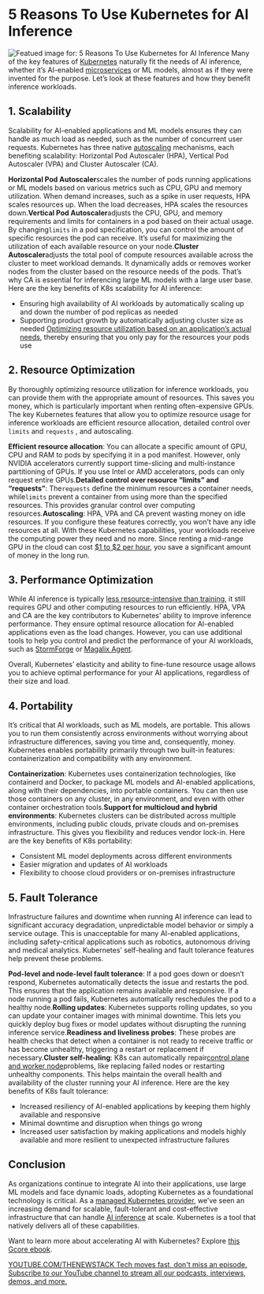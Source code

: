 # 5 Reasons To Use Kubernetes for AI Inference
![Featued image for: 5 Reasons To Use Kubernetes for AI Inference](https://cdn.thenewstack.io/media/2024/07/c0e31aee-image1-2-1024x768.png)
Many of the key features of [Kubernetes](https://thenewstack.io/kubernetes/) naturally fit the needs of AI inference, whether it’s AI-enabled [microservices](https://thenewstack.io/microservices/) or ML models, almost as if they were invented for the purpose. Let’s look at these features and how they benefit inference workloads.

## 1. Scalability
Scalability for AI-enabled applications and ML models ensures they can handle as much load as needed, such as the number of concurrent user requests. Kubernetes has three native [autoscaling](https://thenewstack.io/kubernetes-autoscaling-keda-moves-into-cncf-incubation/) mechanisms, each benefiting scalability: Horizontal Pod Autoscaler (HPA), Vertical Pod Autoscaler (VPA) and Cluster Autoscaler (CA).

**Horizontal Pod Autoscaler**scales the number of pods running applications or ML models based on various metrics such as CPU, GPU and memory utilization. When demand increases, such as a spike in user requests, HPA scales resources up. When the load decreases, HPA scales the resources down.**Vertical Pod Autoscaler**adjusts the CPU, GPU, and memory requirements and limits for containers in a pod based on their actual usage. By changing`limits`
in a pod specification, you can control the amount of specific resources the pod can receive. It’s useful for maximizing the utilization of each available resource on your node.**Cluster Autoscaler**adjusts the total pool of compute resources available across the cluster to meet workload demands. It dynamically adds or removes worker nodes from the cluster based on the resource needs of the pods. That’s why CA is essential for inferencing large ML models with a large user base.
Here are the key benefits of K8s scalability for AI inference:

- Ensuring high availability of AI workloads by automatically scaling up and down the number of pod replicas as needed
- Supporting product growth by automatically adjusting cluster size as needed
[Optimizing resource utilization based on an application’s actual needs](https://thenewstack.io/the-next-frontier-for-aiops-application-optimization/), thereby ensuring that you only pay for the resources your pods use
## 2. Resource Optimization
By thoroughly optimizing resource utilization for inference workloads, you can provide them with the appropriate amount of resources. This saves you money, which is particularly important when renting often-expensive GPUs. The key Kubernetes features that allow you to optimize resource usage for inference workloads are efficient resource allocation, detailed control over `limits`
and `requests`
, and autoscaling.

**Efficient resource allocation**: You can allocate a specific amount of GPU, CPU and RAM to pods by specifying it in a pod manifest. However, only NVIDIA accelerators currently support time-slicing and multi-instance partitioning of GPUs. If you use Intel or AMD accelerators, pods can only request entire GPUs.**Detailed control over resource “limits” and “requests”**: The`requests`
define the minimum resources a container needs, while`limits`
prevent a container from using more than the specified resources. This provides granular control over computing resources.**Autoscaling**: HPA, VPA and CA prevent wasting money on idle resources. If you configure these features correctly, you won’t have any idle resources at all.
With these Kubernetes capabilities, your workloads receive the computing power they need and no more. Since renting a mid-range GPU in the cloud can cost [$1 to $2 per hour](https://getdeploying.com/reference/cloud-gpu), you save a significant amount of money in the long run.

## 3. Performance Optimization
While AI inference is typically [less resource-intensive than training](https://thenewstack.io/managed-k8s-with-gpu-worker-nodes-for-faster-ai-ml-inference/), it still requires GPU and other computing resources to run efficiently. HPA, VPA and CA are the key contributors to Kubernetes’ ability to improve inference performance. They ensure optimal resource allocation for AI-enabled applications even as the load changes. However, you can use additional tools to help you control and predict the performance of your AI workloads, such as [StormForge](https://www.stormforge.io/) or [Magalix Agent](https://github.com/MagalixCorp/magalix-agent).

Overall, Kubernetes’ elasticity and ability to fine-tune resource usage allows you to achieve optimal performance for your AI applications, regardless of their size and load.

## 4. Portability
It’s critical that AI workloads, such as ML models, are portable. This allows you to run them consistently across environments without worrying about infrastructure differences, saving you time and, consequently, money. Kubernetes enables portability primarily through two built-in features: containerization and compatibility with any environment.

**Containerization**: Kubernetes uses containerization technologies, like containerd and Docker, to package ML models and AI-enabled applications, along with their dependencies, into portable containers. You can then use those containers on any cluster, in any environment, and even with other container orchestration tools.**Support for multicloud and hybrid environments**: Kubernetes clusters can be distributed across multiple environments, including public clouds, private clouds and on-premises infrastructure. This gives you flexibility and reduces vendor lock-in.
Here are the key benefits of K8s portability:

- Consistent ML model deployments across different environments
- Easier migration and updates of AI workloads
- Flexibility to choose cloud providers or on-premises infrastructure
## 5. Fault Tolerance
Infrastructure failures and downtime when running AI inference can lead to significant accuracy degradation, unpredictable model behavior or simply a service outage. This is unacceptable for many AI-enabled applications, including safety-critical applications such as robotics, autonomous driving and medical analytics. Kubernetes’ self-healing and fault tolerance features help prevent these problems.

**Pod-level and node-level fault tolerance**: If a pod goes down or doesn’t respond, Kubernetes automatically detects the issue and restarts the pod. This ensures that the application remains available and responsive. If a node running a pod fails, Kubernetes automatically reschedules the pod to a healthy node.**Rolling updates**: Kubernetes supports rolling updates, so you can update your container images with minimal downtime. This lets you quickly deploy bug fixes or model updates without disrupting the running inference service.**Readiness and liveliness probes**: These probes are health checks that detect when a container is not ready to receive traffic or has become unhealthy, triggering a restart or replacement if necessary.**Cluster self-healing**: K8s can automatically repair[control plane and worker node](https://thenewstack.io/how-many-nodes-for-your-kubernetes-control-plane/)problems, like replacing failed nodes or restarting unhealthy components. This helps maintain the overall health and availability of the cluster running your AI inference.
Here are the key benefits of K8s fault tolerance:

- Increased resiliency of AI-enabled applications by keeping them highly available and responsive
- Minimal downtime and disruption when things go wrong
- Increased user satisfaction by making applications and models highly available and more resilient to unexpected infrastructure failures
## Conclusion
As organizations continue to integrate AI into their applications, use large ML models and face dynamic loads, adopting Kubernetes as a foundational technology is critical. As a [managed Kubernetes provider](https://gcore.com/cloud/managed-kubernetes), we’ve seen an increasing demand for scalable, fault-tolerant and cost-effective infrastructure that can handle [AI inference](https://gcore.com/inference-at-the-edge) at scale. Kubernetes is a tool that natively delivers all of these capabilities.

Want to learn more about accelerating AI with Kubernetes? Explore [this Gcore ebook](https://gcore.com/library/accelerating-ai-k8s).

[
YOUTUBE.COM/THENEWSTACK
Tech moves fast, don't miss an episode. Subscribe to our YouTube
channel to stream all our podcasts, interviews, demos, and more.
](https://youtube.com/thenewstack?sub_confirmation=1)